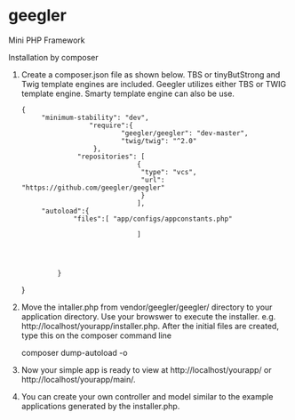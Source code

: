 # geegler
Mini PHP Framework

Installation by composer
1. Create a composer.json file as shown below. TBS or tinyButStrong and Twig template engines are included.
   Geegler utilizes either TBS or TWIG template engine. Smarty template engine can also be use.



       {
       		"minimum-stability": "dev",
                     	"require":{
                               	"geegler/geegler": "dev-master",
                               	"twig/twig": "^2.0"
 		                 },
               		 "repositories": [
                                  	{
                                   	 "type": "vcs",
                                   	 "url": "https://github.com/geegler/geegler"
                                 	 }
                               		],
			"autoload":{
					"files":[ "app/configs/appconstants.php"
                                
                            		]
							
				
				
				
				}
								

	}
    
    
    
2. Move the intaller.php from vendor/geegler/geegler/ directory to your application directory. Use your browswer to execute the installer. e.g. http://localhost/yourapp/installer.php. After the initial files are created, type this on the composer command line

	composer dump-autoload -o
	
3. Now your simple app is ready to view at http://localhost/yourapp/ or http://localhost/yourapp/main/.

4. You can create your own controller and model similar to the example applications generated by the installer.php.


  
